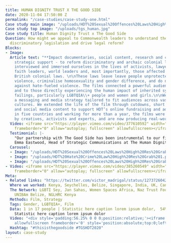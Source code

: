 ```yaml
---
title: HUMAN DIGNITY TRUST X THE GOOD SIDE
date: 2020-11-04 17:50:00 Z
permalink: "/case-studies/case-study-one.html"
Case study main image: "/uploads/HDT%20Sexual%20Offences%20Laws%20High%20Res%20Grab%203.png"
Case study top image: "/uploads/tgs_human.jpg"
Case study title: Human Dignity Trust x The Good Side
Question: How might we appeal to Commonwealth leaders to understand the impact of
  discriminatory legislation and drive legal reform?
Blocks:
- Image: 
  Article text: "**Impact documentaries, social content, research and communications
    strategic support - to reform discriminatory and archaic colonial laws. \n**\nWe
    interviewed and immersed ourselves in the lives of activists, lawyers, legislators,
    faith leaders, world leaders and, most importantly, those affected by largely
    British colonial laws. \n\nThese laws leave leave people unprotected against sexual
    violence, criminalise homosexuality and gender difference, and do not protect
    against hate-fueled violence. The films connected a powerful audience to change-makers
    and to those directly experiencing the human impact of inherited systemic legal
    failings, particularly LGBTQIA\\+ people and women and girls.\n\nWe developed
    a messaging and media strategy tailored to fit audiences across vastly different
    cultures. We extended the life of the film through cutdowns, short soundbite films
    and social media content to support HDT’s online fundraising and advocacy.\n\nFilming
    in five countries and working for more than a year, the films were widely praised
    by creatives, activists and experts, and are now producing real-world impact."
  Video: <iframe src="https://player.vimeo.com/video/377610592" width="640" height="360"
    frameborder="0" allow="autoplay; fullscreen" allowfullscreen></iframe>
  Testimonial: |-
    "Our partnership with The Good Side has been instrumental to our first foray in to documentary films. The team combines audience insight and behaviour change strategy with a sensitive, thoughtful approach to filmmaking. The documentaries they produced with us have furthered our mission globally, and we have experienced genuine impact from their human-centred approach."
    Emma Eastwood, Head of Strategic Communications at The Human Dignity Trust
  Carousel:
  - Image: "/uploads/HDT%20Sexual%20Offences%20Laws%20High%20Res%20Grab%2042.png"
  - Image: "/uploads/HDT%20Hate%20Crime%20Law%20High%20Res%20Grab%201.png"
  - Image: "/uploads/HDT%20Sexual%20Offences%20Laws%20High%20Res%20Grab%2023.png"
- Video: <iframe src="https://player.vimeo.com/video/385260549" width="640" height="360"
    frameborder="0" allow="autoplay; fullscreen" allowfullscreen></iframe>
Meta:
- Related links: "https://twitter.com/victor_madrigal/status/1273726042289713162 \nhttps://twitter.com/stephenfry/status/1273878035801026561\nhttps://www.thedrum.com/creative-works/project/the-good-side-the-human-dignity-trust"
  Where we worked: Kenya, Seychelles, Belize, Singapore, India, UK, Canada
  The Network: LGBTI Sey, Jan Sahas, Women Spaces Africa, Naz Trust Foundation India,
    UNIBAm Belize, NGLHRC Kenya
  Methods: Film, Strategy
  Tags: Gender, LGBTQIA+, Film
  Data: 1 in 17 people | Statistic here caption lorem ipsum dolor,  54% Increase |
    Statistic here caption lorem ipsum dolor
  Video: "<div style='padding:56.25% 0 0 0;position:relative;'><iframe src='https://vimeo.com/showcase/6661951/embed'
    allowfullscreen frameborder='0' style='position:absolute;top:0;left:0;width:100%;height:100%;'></iframe></div>"
  Hashtag: "#thisisthegoodside #TGSHDT2020"
layout: case-study
---
```


